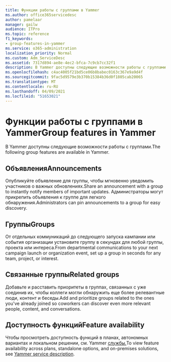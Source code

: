 ```yaml
---
title: Функции работы с группами в Yammer
ms.author: office365servicedesc
author: pamelaar
manager: gailw
audience: ITPro
ms.topic: reference
f1_keywords:
- group-features-in-yammer
ms.service: o365-administration
localization_priority: Normal
ms.custom: Adm_ServiceDesc
ms.assetid: 7317d894-ae8e-4ec2-bfca-7c9cb7cc32f1
description: В Yammer доступны следующие возможности работы с группами.
ms.openlocfilehash: c4ac4005f21bd5ce06b8babec0163c367e9a9d4f
ms.sourcegitcommit: 9fac5d9579e3b370b15384b36d0f1805cab20065
ms.translationtype: MT
ms.contentlocale: ru-RU
ms.lasthandoff: 04/09/2021
ms.locfileid: "51653021"
---
```

# <a name="group-features-in-yammer"></a><span data-ttu-id="4f593-103">Функции работы с группами в Yammer</span><span class="sxs-lookup"><span data-stu-id="4f593-103">Group features in Yammer</span></span>

<span data-ttu-id="4f593-104">В Yammer доступны следующие возможности работы с группами.</span><span class="sxs-lookup"><span data-stu-id="4f593-104">The following group features are available in Yammer.</span></span>
  
## <a name="announcements"></a><span data-ttu-id="4f593-105">Объявления</span><span class="sxs-lookup"><span data-stu-id="4f593-105">Announcements</span></span>

<span data-ttu-id="4f593-106">Опубликуйте объявление для группы, чтобы мгновенно уведомить участников о важных обновлениях.</span><span class="sxs-lookup"><span data-stu-id="4f593-106">Share an announcement with a group to instantly notify members of important updates.</span></span> <span data-ttu-id="4f593-107">Администраторы могут прикрепить объявления к группе для легкого обнаружения.</span><span class="sxs-lookup"><span data-stu-id="4f593-107">Administrators can pin announcements to a group for easy discovery.</span></span>
  
## <a name="groups"></a><span data-ttu-id="4f593-108">Группы</span><span class="sxs-lookup"><span data-stu-id="4f593-108">Groups</span></span>

<span data-ttu-id="4f593-109">От отдельных коммуникаций до следующего запуска кампании или события организации установите группу в секундах для любой группы, проекта или интереса.</span><span class="sxs-lookup"><span data-stu-id="4f593-109">From departmental communications to your next campaign launch or organization event, set up a group in seconds for any team, project, or interest.</span></span>
  
## <a name="related-groups"></a><span data-ttu-id="4f593-110">Связанные группы</span><span class="sxs-lookup"><span data-stu-id="4f593-110">Related groups</span></span>

<span data-ttu-id="4f593-111">Добавьте и расставить приоритеты в группах, связанных с уже соединив их, чтобы коллеги могли обнаружить еще более релевантные люди, контент и беседы.</span><span class="sxs-lookup"><span data-stu-id="4f593-111">Add and prioritize groups related to the ones you've already joined so coworkers can discover even more relevant people, content, and conversations.</span></span>
  
## <a name="feature-availability"></a><span data-ttu-id="4f593-112">Доступность функций</span><span class="sxs-lookup"><span data-stu-id="4f593-112">Feature availability</span></span>

<span data-ttu-id="4f593-113">Чтобы просмотреть доступность функций в планах, автономных вариантах и локальном решении, см. Yammer [службы.](yammer-service-description.md)</span><span class="sxs-lookup"><span data-stu-id="4f593-113">To view feature availability across plans, standalone options, and on-premises solutions, see [Yammer service description](yammer-service-description.md).</span></span>
  